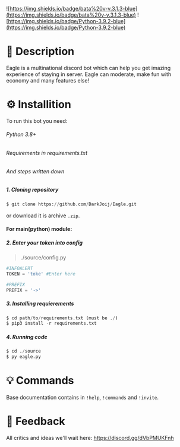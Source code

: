 ![https://img.shields.io/badge/bata%20v-v.3.1.3-blue](https://img.shields.io/badge/bata%20v-v.3.1.3-blue) ![https://img.shields.io/badge/Python-3.9.2-blue](https://img.shields.io/badge/Python-3.9.2-blue) 

# 🦅 Description
Eagle is a multinational discord bot which can help you get imazing experience of staying in server. Eagle can moderate, make fun with economy and many features else!

# ⚙️ Installition
To run this bot you need:
###### Python 3.8+
###### Requirements in requirements.txt
###### And steps written down
##### 1. Cloning repository
```py
$ git clone https://github.com/DarkJoij/Eagle.git
```
or download it is archive `.zip`.

#### For main(python) module:
##### 2. Enter your token into config
> ./source/config.py
```py
#INFOALERT
TOKEN = 'toke' #Enter here

#PREFIX
PREFIX = '->'
```

##### 3. Installing requierements
```py
$ cd path/to/requirements.txt (must be ./)
$ pip3 install -r requirements.txt
```

##### 4. Running code
```py
$ cd ./source
$ py eagle.py
```

# 💡 Commands
Base documentation contains in `!help`, `!commands` and `!invite`.

# 🔄 Feedback 
All critics and ideas we'll wait here: https://discord.gg/dVbPMUKFnh
